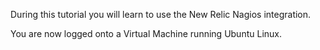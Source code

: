 During this tutorial you will learn to use the New Relic Nagios integration.

You are now logged onto a Virtual Machine running Ubuntu Linux.
